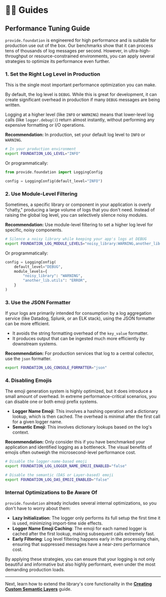 # 🧑‍💻 Guides

## Performance Tuning Guide

`provide.foundation` is engineered for high performance and is suitable for production use out of the box. Our benchmarks show that it can process tens of thousands of log messages per second. However, in ultra-high-throughput or resource-constrained environments, you can apply several strategies to optimize its performance even further.

### 1. Set the Right Log Level in Production

This is the single most important performance optimization you can make.

By default, the log level is `DEBUG`. While this is great for development, it can create significant overhead in production if many `DEBUG` messages are being written.

Logging at a higher level (like `INFO` or `WARNING`) means that lower-level log calls (like `logger.debug()`) return almost instantly, without performing any expensive formatting or I/O operations.

**Recommendation:** In production, set your default log level to `INFO` or `WARNING`.

```bash
# In your production environment
export FOUNDATION_LOG_LEVEL="INFO"
```

Or programmatically:

```python
from provide.foundation import LoggingConfig

config = LoggingConfig(default_level="INFO")
```

### 2. Use Module-Level Filtering

Sometimes, a specific library or component in your application is overly "chatty," producing a large volume of logs that you don't need. Instead of raising the global log level, you can selectively silence noisy modules.

**Recommendation:** Use module-level filtering to set a higher log level for specific, noisy components.

```bash
# Silence a noisy library while keeping your app's logs at DEBUG
export FOUNDATION_LOG_MODULE_LEVELS="noisy_library:WARNING,another_lib.utils:ERROR"
```

Or programmatically:

```python
config = LoggingConfig(
    default_level="DEBUG",
    module_levels={
        "noisy_library": "WARNING",
        "another_lib.utils": "ERROR",
    }
)
```

### 3. Use the JSON Formatter

If your logs are primarily intended for consumption by a log aggregation service (like Datadog, Splunk, or an ELK stack), using the JSON formatter can be more efficient.

*   It avoids the string formatting overhead of the `key_value` formatter.
*   It produces output that can be ingested much more efficiently by downstream systems.

**Recommendation:** For production services that log to a central collector, use the `json` formatter.

```bash
export FOUNDATION_LOG_CONSOLE_FORMATTER="json"
```

### 4. Disabling Emojis

The emoji generation system is highly optimized, but it does introduce a small amount of overhead. In extreme performance-critical scenarios, you can disable one or both emoji prefix systems.

*   **Logger Name Emoji**: This involves a hashing operation and a dictionary lookup, which is then cached. The overhead is minimal after the first call for a given logger name.
*   **Semantic Emoji**: This involves dictionary lookups based on the log's context.

**Recommendation:** Only consider this if you have benchmarked your application and identified logging as a bottleneck. The visual benefits of emojis often outweigh the microsecond-level performance cost.

```bash
# Disable the logger-name-based emoji
export FOUNDATION_LOG_LOGGER_NAME_EMOJI_ENABLED="false"

# Disable the semantic (DAS or Layer-based) emoji
export FOUNDATION_LOG_DAS_EMOJI_ENABLED="false"
```

### Internal Optimizations to Be Aware Of

`provide.foundation` already includes several internal optimizations, so you don't have to worry about them:

*   **Lazy Initialization**: The logger only performs its full setup the first time it is used, minimizing import-time side effects.
*   **Logger Name Emoji Caching**: The emoji for each named logger is cached after the first lookup, making subsequent calls extremely fast.
*   **Early Filtering**: Log level filtering happens early in the processing chain, ensuring that suppressed messages have a near-zero performance cost.

By applying these strategies, you can ensure that your logging is not only beautiful and informative but also highly performant, even under the most demanding production loads.

---

Next, learn how to extend the library's core functionality in the [**Creating Custom Semantic Layers**](./creating-semantic-layers.md) guide.
